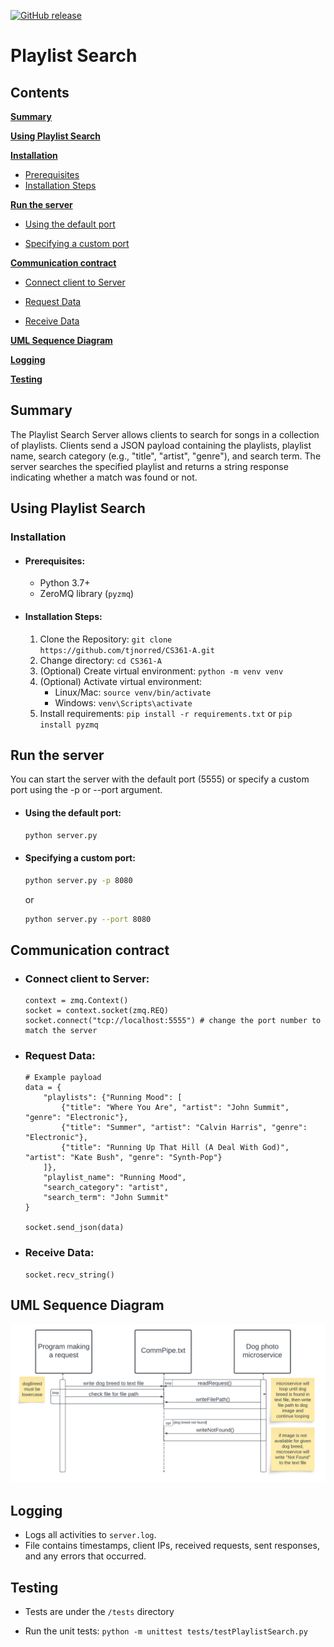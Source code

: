 [![GitHub release](https://img.shields.io/github/release/tjnorred/CS361-A.svg)](https://github.com/tjnorred/CS361-A/releases)

# Playlist Search

## Contents


**[Summary](#summary)**

**[Using Playlist Search](#using-playlist-search)**

**[Installation](#installation)**
*  [Prerequisites](#prerequisites)
*  [Installation Steps](#installation-steps)


**[Run the server](#run-the-server)**

*  [Using the default port](#using-the-default-port)

*  [Specifying a custom port](#specifying-a-custom-port)

**[Communication contract](#communication-contract)**

*  [Connect client to Server](#connect-client-to-server)

*  [Request Data](#request-data)

*  [Receive Data](#receive-data)

**[UML Sequence Diagram](#uml-sequence-diagram)**

**[Logging](#logging)**

**[Testing](#testing)**


## Summary

The Playlist Search Server allows clients to search for songs in a collection of playlists.  Clients send a JSON payload containing the playlists, playlist name, search category (e.g., "title", "artist", "genre"), and search term. The server searches the specified playlist and returns a string response indicating whether a match was found or not.

## Using Playlist Search
### Installation

* #### Prerequisites:
    - Python 3.7+
    - ZeroMQ library (`pyzmq`)

* #### Installation Steps:
    1) Clone the Repository: `git clone https://github.com/tjnorred/CS361-A.git`
    2) Change directory: `cd CS361-A`
    3) (Optional) Create virtual environment: `python -m venv venv`
    4) (Optional) Activate virtual environment:
        * Linux/Mac: `source venv/bin/activate` 
        * Windows: `venv\Scripts\activate`
    5) Install requirements: `pip install -r requirements.txt` or `pip install pyzmq`

## Run the server
You can start the server with the default port (5555) or specify a custom port using the -p or --port argument.

* #### Using the default port:
    ```bash
    python server.py
    ```
* #### Specifying a custom port:
    ```bash
    python server.py -p 8080
    ```
    or

    ```bash
    python server.py --port 8080
    ```

## Communication contract

* ### Connect client to Server:
    ```
    context = zmq.Context()
    socket = context.socket(zmq.REQ)
    socket.connect("tcp://localhost:5555") # change the port number to match the server
    ```

* ### Request Data:
    ```
    # Example payload
    data = {
        "playlists": {"Running Mood": [
            {"title": "Where You Are", "artist": "John Summit", "genre": "Electronic"},
            {"title": "Summer", "artist": "Calvin Harris", "genre": "Electronic"},
            {"title": "Running Up That Hill (A Deal With God)", "artist": "Kate Bush", "genre": "Synth-Pop"}
        ]},
        "playlist_name": "Running Mood",
        "search_category": "artist",
        "search_term": "John Summit"
    }

    socket.send_json(data)
    ```

* ### Receive Data:
    ```
    socket.recv_string()
    ```

## UML Sequence Diagram

![UML Diagram](docs/uml-sequence-diagram.png)

## Logging
* Logs all activities to `server.log`. 
* File contains timestamps, client IPs, received requests, sent responses, and any errors that occurred.

## Testing
* Tests are under the `/tests` directory

* Run the unit tests: `python -m unittest tests/testPlaylistSearch.py`